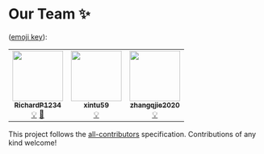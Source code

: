 # Our Team ✨
([emoji key](https://allcontributors.org/docs/en/emoji-key)):

<!-- ALL-CONTRIBUTORS-LIST:START - Do not remove or modify this section -->
<!-- prettier-ignore-start -->
<!-- markdownlint-disable -->
<table>
  <tr>
    <td align="center"><a href="https://github.com/RichardP1234"><img src="https://avatars.githubusercontent.com/u/42965322?v=4?s=100" width="100px;" alt=""/><br /><sub><b>RichardP1234</b></sub></a><br /><a href="#example-RichardP1234" title="Examples">💡</a> <a href="https://github.com/undt-group-handbook/undt-handbook-v1.0/commits?author=RichardP1234" title="Documentation">📖</a></td>
    <td align="center"><a href="https://github.com/xintu59"><img src="https://avatars.githubusercontent.com/u/92021576?v=4?s=100" width="100px;" alt=""/><br /><sub><b>xintu59</b></sub></a><br /><a href="#example-xintu59" title="Examples">💡</a></td>
    <td align="center"><a href="https://github.com/zhangqjie2020"><img src="https://avatars.githubusercontent.com/u/68072949?v=4?s=100" width="100px;" alt=""/><br /><sub><b>zhangqjie2020</b></sub></a><br /><a href="#example-zhangqjie2020" title="Examples">💡</a></td>
  </tr>
</table>

<!-- markdownlint-restore -->
<!-- prettier-ignore-end -->

<!-- ALL-CONTRIBUTORS-LIST:END -->

This project follows the [all-contributors](https://github.com/all-contributors/all-contributors) specification. Contributions of any kind welcome!

